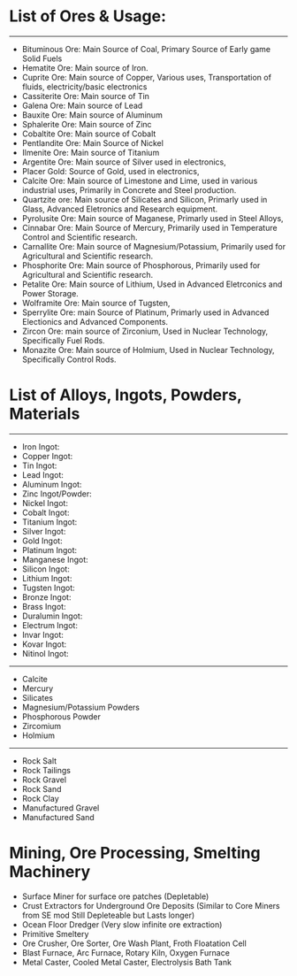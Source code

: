 # List of Ores & Usage:
---
- Bituminous Ore: Main Source of Coal, Primary Source of Early game Solid Fuels
- Hematite Ore: Main source of Iron.
- Cuprite Ore: Main source of Copper, Various uses, Transportation of fluids, electricity/basic electronics
- Cassiterite Ore: Main source of Tin
- Galena Ore: Main source of Lead
- Bauxite Ore: Main source of Aluminum
- Sphalerite Ore: Main source of Zinc
- Cobaltite Ore: Main source of Cobalt
- Pentlandite Ore: Main Source of Nickel
- Ilmenite Ore: Main source of Titanium
- Argentite Ore: Main source of Silver used in electronics,
- Placer Gold: Source of Gold, used in electronics,
- Calcite Ore: Main source of Limestone and Lime, used in various industrial uses, Primarily in Concrete and Steel production.
- Quartzite ore: Main source of Silicates and Silicon, Primarly used in Glass, Advanced Eletronics and Research equipment.
- Pyrolusite Ore: Main source of Maganese, Primarly used in Steel Alloys,
- Cinnabar Ore: Main Source of Mercury, Primarily used in Temperature Control and Scientific research.
- Carnallite Ore: Main source of Magnesium/Potassium, Primarily used for Agricultural and Scientific research.
- Phosphorite Ore: Main source of Phosphorous, Primarily used for Agricultural and Scientific research.
- Petalite Ore: Main source of Lithium, Used in Advanced Eletrconics and Power Storage.
- Wolframite Ore: Main source of Tugsten,
- Sperrylite Ore: main Source of Platinum, Primarly used in Advanced Electionics and Advanced Components.
- Zircon Ore: main source of Zirconium, Used in Nuclear Technology, Specifically Fuel Rods.
- Monazite Ore: Main source of Holmium, Used in Nuclear Technology, Specifically Control Rods.

# List of Alloys, Ingots, Powders, Materials
---
- Iron Ingot:
- Copper Ingot:
- Tin Ingot:
- Lead Ingot:
- Aluminum Ingot:
- Zinc Ingot/Powder:
- Nickel Ingot:
- Cobalt Ingot:
- Titanium Ingot:
- Silver Ingot:
- Gold Ingot:
- Platinum Ingot:
- Manganese Ingot:
- Silicon Ingot:
- Lithium Ingot:
- Tugsten Ingot:
- Bronze Ingot:
- Brass Ingot:
- Duralumin Ingot:
- Electrum Ingot:
- Invar Ingot:
- Kovar Ingot:
- Nitinol Ingot:
--- 
- Calcite
- Mercury
- Silicates
- Magnesium/Potassium Powders
- Phosphorous Powder
- Zircomium
- Holmium
---
- Rock Salt
- Rock Tailings
- Rock Gravel
- Rock Sand
- Rock Clay
- Manufactured Gravel
- Manufactured Sand

# Mining, Ore Processing, Smelting Machinery
- Surface Miner for surface ore patches (Depletable)
- Crust Extractors for Underground Ore Deposits (Similar to Core Miners from SE mod Still Depleteable but Lasts longer)
- Ocean Floor Dredger (Very slow infinite ore extraction)
- Primitive Smeltery
- Ore Crusher, Ore Sorter, Ore Wash Plant, Froth Floatation Cell
- Blast Furnace, Arc Furnace, Rotary Kiln, Oxygen Furnace
- Metal Caster, Cooled Metal Caster, Electrolysis Bath Tank
